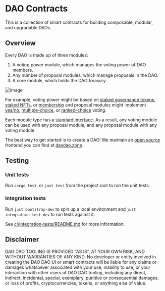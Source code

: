 # DAO Contracts

This is a collection of smart contracts for building composable, modular, and upgradable DAOs.


## Overview

Every DAO is made up of three modules:

1. A voting power module, which manages the voting power of DAO members.
2. Any number of proposal modules, which manage proposals in the DAO.
3. A core module, which holds the DAO treasury.

![image](https://user-images.githubusercontent.com/30676292/220181882-737c4dd3-a85d-498c-a1f2-067b317418a9.png)

For example, voting power might be based on [staked governance tokens](https://github.com/DA0-DA0/dao-contracts/tree/main/contracts/voting/dao-voting-cw20-staked), [staked NFTs](https://github.com/DA0-DA0/dao-contracts/tree/main/contracts/voting/dao-voting-cw721-staked), or [membership](https://github.com/DA0-DA0/dao-contracts/tree/main/contracts/voting/dao-voting-cw4) and proposal modules might implement [yes/no](https://github.com/DA0-DA0/dao-contracts/tree/main/contracts/proposal/dao-proposal-single), [multiple-choice](https://github.com/DA0-DA0/dao-contracts/tree/main/contracts/proposal/dao-proposal-multiple), or [ranked-choice](https://github.com/DA0-DA0/dao-contracts/tree/main/contracts/proposal/dao-proposal-condorcet) voting.

Each module type has a [standard interface](https://github.com/DA0-DA0/dao-contracts/wiki/DAO-DAO-Contracts-Design). As a result, any voting module can be used with any proposal module, and any proposal module with any voting module.

The best way to get started is to create a DAO! We maintain an [open source](https://github.com/DA0-DA0/dao-dao-ui) frontend you can find at [daodao.zone](https://daodao.zone).



## Testing

### Unit tests

Run `cargo test`, or `just test` from the project root to run the unit tests.

### Integration tests

Run `just bootstrap-dev` to spin up a local environment and `just integration-test-dev` to run tests against it.

See [ci/integration-tests/README.md](ci/integration-tests/README.md) for more information.

## Disclaimer

DAO DAO TOOLING IS PROVIDED “AS IS”, AT YOUR OWN RISK, AND WITHOUT
WARRANTIES OF ANY KIND. No developer or entity involved in creating
the DAO DAO UI or smart contracts will be liable for any claims or
damages whatsoever associated with your use, inability to use, or your
interaction with other users of DAO DAO tooling, including any direct,
indirect, incidental, special, exemplary, punitive or consequential
damages, or loss of profits, cryptocurrencies, tokens, or anything
else of value.
